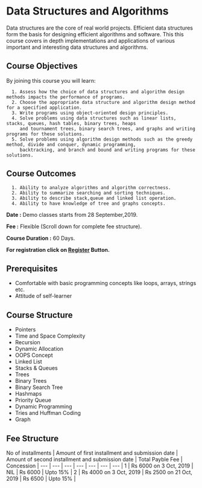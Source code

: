 # Data Structures and Algorithms

Data structures are the core of real world projects. Efficient data structures form the basis for designing efficient algorithms and software. This this course covers in depth implementations and applications of various important and interesting data structures and algorithms.



## Course Objectives

By joining this course you will learn: 

```
  1. Assess how the choice of data structures and algorithm design methods impacts the performance of programs.
  2. Choose the appropriate data structure and algorithm design method for a specified application.
  3. Write programs using object-oriented design principles.
  4. Solve problems using data structures such as linear lists, stacks, queues, hash tables, binary trees, heaps
     and tournament trees, binary search trees, and graphs and writing programs for these solutions.
  5. Solve problems using algorithm design methods such as the greedy method, divide and conquer, dynamic programming,
     backtracking, and branch and bound and writing programs for these solutions.  
```
## Course Outcomes

```
  1. Ability to analyze algorithms and algorithm correctness.
  2. Ability to summarize searching and sorting techniques.
  3. Ability to describe stack,queue and linked list operation.
  4. Ability to have knowledge of tree and graphs concepts.
```
**Date :** Demo classes starts from 28 September,2019.

**Fee :** Flexible (Scroll down for complete fee structure).

**Course Duration :** 60 Days.

**For registration click on <a href="https://docs.google.com/forms/d/e/1FAIpQLScfvWJPPMnzERkS_UNmWbK4lTBGK0gyjQ9yHsrHVOFf80KasA/viewform" class="w3-bar-item w3-button">Register</a> Button.**

## Prerequisites

- Comfortable with basic programming concepts like loops, arrays, strings etc. 
- Attitude of self-learner

## Course Structure

- Pointers
- Time and Space Complexity
- Recursion
- Dynamic Allocation
- OOPS Concept
- Linked List
- Stacks & Queues
- Trees
- Binary Trees
- Binary Search Tree
- Hashmaps
- Priority Queue
- Dynamic Programming
- Tries and Huffman Coding
- Graph

## Fee Structure

 No of installments | Amount of first installment and submission date | Amount of second installment and submission date | Total Payble Fee | Concession |
--- | --- | --- | --- | --- | --- | --- |
1 | Rs 6000 on 3 Oct, 2019 |           NIL           | Rs 6000 | Upto 15% |
2 | Rs 4000 on 3 Oct, 2019 | Rs 2500 on 21 Oct, 2019 | Rs 6500 | Upto 15% |

